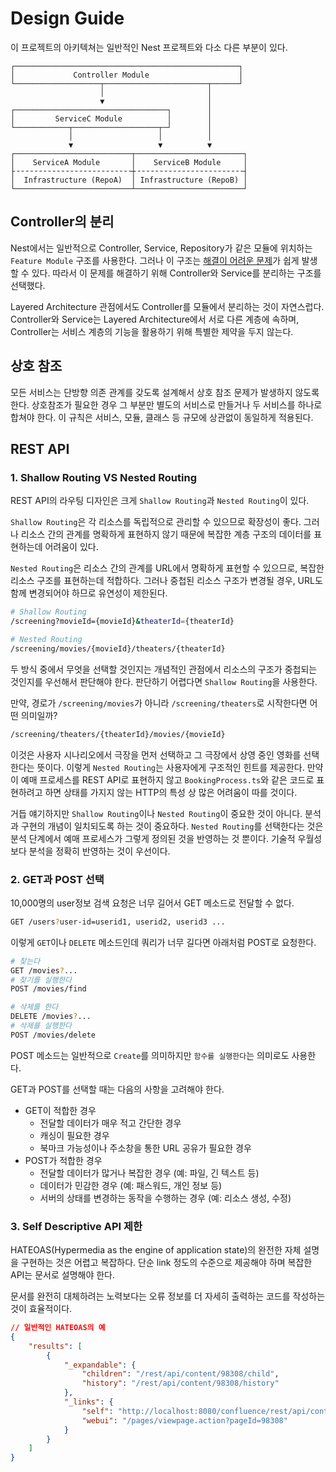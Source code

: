 # Design Guide

이 프로젝트의 아키텍쳐는 일반적인 Nest 프로젝트와 다소 다른 부분이 있다.
```
┌──────────────────────────────────────────────────┐
│             Controller Module                    │
└───────────────────┬───────────────────────┬──────┘
                    │                       │
                    ▼                       │
┌──────────────────────────────────┐        │
│         ServiceC Module          │        │
└────────────┬───────────────────┬─┘        │
             │                   │          │
             ▼                   ▼          ▼
┌──────────────────────────┬────────────────────────┐
│    ServiceA Module       │    ServiceB Module     │
├╶╶╶╶╶╶╶╶╶╶╶╶╶╶╶╶╶╶╶╶╶╶╶╶╶╶┼╶╶╶╶╶╶╶╶╶╶╶╶╶╶╶╶╶╶╶╶╶╶╶╶┤
│  Infrastructure (RepoA)  │ Infrastructure (RepoB) │
└──────────────────────────┴────────────────────────┘
```

## Controller의 분리

Nest에서는 일반적으로 Controller, Service, Repository가 같은 모듈에 위치하는 `Feature Module` 구조를 사용한다. 그러나 이 구조는 [해결이 어려운 문제](./problems-with-feature-modules.md)가 쉽게 발생할 수 있다. 따라서 이 문제를 해결하기 위해 Controller와 Service를 분리하는 구조를 선택했다.

Layered Architecture 관점에서도 Controller를 모듈에서 분리하는 것이 자연스럽다.
Controller와 Service는 Layered Architecture에서 서로 다른 계층에 속하며, Controller는 서비스 계층의 기능을 활용하기 위해 특별한 제약을 두지 않는다.

## 상호 참조

모든 서비스는 단방향 의존 관계를 갖도록 설계해서 상호 참조 문제가 발생하지 않도록 한다.
상호참조가 필요한 경우 그 부분만 별도의 서비스로 만들거나 두 서비스를 하나로 합쳐야 한다.
이 규칙은 서비스, 모듈, 클래스 등 규모에 상관없이 동일하게 적용된다.

## REST API

### 1. Shallow Routing VS Nested Routing

REST API의 라우팅 디자인은 크게 `Shallow Routing`과 `Nested Routing`이 있다.

`Shallow Routing`은 각 리소스를 독립적으로 관리할 수 있으므로 확장성이 좋다. 그러나 리소스 간의 관계를 명확하게 표현하지 않기 때문에 복잡한 계층 구조의 데이터를 표현하는데 어려움이 있다.

`Nested Routing`은 리소스 간의 관계를 URL에서 명확하게 표현할 수 있으므로, 복잡한 리소스 구조를 표현하는데 적합하다. 그러나 중첩된 리소스 구조가 변경될 경우, URL도 함께 변경되어야 하므로 유연성이 제한된다.

```sh
# Shallow Routing
/screening?movieId={movieId}&theaterId={theaterId}

# Nested Routing
/screening/movies/{movieId}/theaters/{theaterId}
```

두 방식 중에서 무엇을 선택할 것인지는 개념적인 관점에서 리소스의 구조가 중첩되는 것인지를 우선해서 판단해야 한다. 판단하기 어렵다면 `Shallow Routing`을 사용한다.

만약, 경로가 `/screening/movies`가 아니라 `/screening/theaters`로 시작한다면 어떤 의미일까?

```sh
/screening/theaters/{theaterId}/movies/{movieId}
```

이것은 사용자 시나리오에서 극장을 먼저 선택하고 그 극장에서 상영 중인 영화를 선택한다는 뜻이다. 이렇게 `Nested Routing`는 사용자에게 구조적인 힌트를 제공한다.
만약 이 예매 프로세스를 REST API로 표현하지 않고 `BookingProcess.ts`와 같은 코드로 표현하려고 하면 상태를 가지지 않는 HTTP의 특성 상 많은 어려움이 따를 것이다.

거듭 얘기하지만 `Shallow Routing`이나 `Nested Routing`이 중요한 것이 아니다.
분석과 구현의 개념이 일치되도록 하는 것이 중요하다. `Nested Routing`를 선택한다는 것은 분석 단계에서 예매 프로세스가 그렇게 정의된 것을 반영하는 것 뿐이다.
기술적 우월성 보다 분석을 정확히 반영하는 것이 우선이다.

### 2. GET과 POST 선택

10,000명의 user정보 검색 요청은 너무 길어서 GET 메소드로 전달할 수 없다.

```sh
GET /users?user-id=userid1, userid2, userid3 ...
```

이렇게 `GET`이나 `DELETE` 메소드인데 쿼리가 너무 길다면 아래처럼 POST로 요청한다.

```sh
# 찾는다
GET /movies?...
# 찾기를 실행한다
POST /movies/find

# 삭제를 한다
DELETE /movies?...
# 삭제를 실행한다
POST /movies/delete
```

POST 메소드는 일반적으로 `Create`를 의미하지만 `함수를 실행한다`는 의미로도 사용한다.

GET과 POST를 선택할 때는 다음의 사항을 고려해야 한다.

-   GET이 적합한 경우
    -   전달할 데이터가 매우 적고 간단한 경우
    -   캐싱이 필요한 경우
    -   북마크 가능성이나 주소창을 통한 URL 공유가 필요한 경우
-   POST가 적합한 경우
    -   전달할 데이터가 많거나 복잡한 경우 (예: 파일, 긴 텍스트 등)
    -   데이터가 민감한 경우 (예: 패스워드, 개인 정보 등)
    -   서버의 상태를 변경하는 동작을 수행하는 경우 (예: 리소스 생성, 수정)

### 3. Self Descriptive API 제한

HATEOAS(Hypermedia as the engine of application state)의 완전한 자체 설명을 구현하는 것은 어렵고 복잡하다.
단순 link 정도의 수준으로 제공해야 하며 복잡한 API는 문서로 설명해야 한다.

문서를 완전히 대체하려는 노력보다는 오류 정보를 더 자세히 출력하는 코드를 작성하는 것이 효율적이다.

```json
// 일반적인 HATEOAS의 예
{
    "results": [
        {
            "_expandable": {
                "children": "/rest/api/content/98308/child",
                "history": "/rest/api/content/98308/history"
            },
            "_links": {
                "self": "http://localhost:8080/confluence/rest/api/content/98308",
                "webui": "/pages/viewpage.action?pageId=98308"
            }
        }
    ]
}
```
